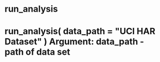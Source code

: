 # run_analysis
<h1>run_analysis( data_path = "UCI HAR Dataset" )
Argument: 
data_path - path of data set
